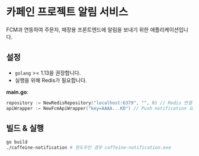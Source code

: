 # 카페인 프로젝트 알림 서비스

FCM과 연동하여 주문자, 매장용 프론트엔드에 알림을 보내기 위한 애플리케이션입니다.

## 설정

* `golang` >= 1.13을 권장합니다.
* 실행을 위해 Redis가 필요합니다.

**main.go**:

```go
repository := NewRedisRepository("localhost:6379", "", 0) // Redis 연결에 필요한 값
apiWrapper := NewFcmApiWrapper("key=AAAA...KD") // Push notification 요청 시 Authorization 헤더의 값
```

## 빌드 & 실행

```bash
go build
./caffeine-notification # 윈도우인 경우 caffeine-notification.exe
```
